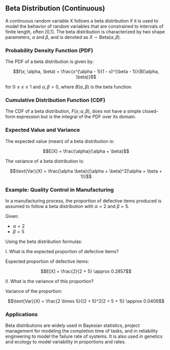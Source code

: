 ## Beta Distribution (Continuous)

A continuous random variable X follows a beta distribution if it is used to model the behavior of random variables that are constrained to intervals of finite length, often [0,1]. The beta distribution is characterized by two shape parameters, $\alpha$ and $\beta$, and is denoted as $X \sim \text{Beta}(\alpha, \beta)$.

### Probability Density Function (PDF)

The PDF of a beta distribution is given by:

$$f(x; \alpha, \beta) = \frac{x^{\alpha - 1}(1 - x)^{\beta - 1}}{B(\alpha, \beta)}$$

for $0 \le x \le 1$ and $\alpha, \beta > 0$, where $B(\alpha, \beta)$ is the beta function.

### Cumulative Distribution Function (CDF)

The CDF of a beta distribution, $F(x; \alpha, \beta)$, does not have a simple closed-form expression but is the integral of the PDF over its domain.

### Expected Value and Variance

The expected value (mean) of a beta distribution is:

$$E[X] = \frac{\alpha}{\alpha + \beta}$$

The variance of a beta distribution is:

$$\text{Var}(X) = \frac{\alpha \beta}{(\alpha + \beta)^2(\alpha + \beta + 1)}$$

### Example: Quality Control in Manufacturing

In a manufacturing process, the proportion of defective items produced is assumed to follow a beta distribution with $\alpha = 2$ and $\beta = 5$.

Given:

- $\alpha = 2$
- $\beta = 5$

Using the beta distribution formulas:

I. What is the expected proportion of defective items?

Expected proportion of defective items:

$$E[X] = \frac{2}{2 + 5} \approx 0.2857$$

II. What is the variance of this proportion?

Variance of the proportion:

$$\text{Var}(X) = \frac{2 \times 5}{(2 + 5)^2(2 + 5 + 1)} \approx 0.0408$$

### Applications

Beta distributions are widely used in Bayesian statistics, project management for modeling the completion time of tasks, and in reliability engineering to model the failure rate of systems. It is also used in genetics and ecology to model variability in proportions and rates.
